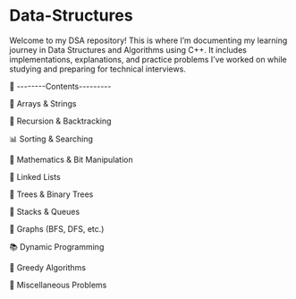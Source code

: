 # Data-Structures

Welcome to my DSA repository! This is where I’m documenting my learning journey in Data Structures and Algorithms using C++. It includes implementations, explanations, and practice problems I’ve worked on while studying and preparing for technical interviews.

📂 --------Contents---------

🔢 Arrays & Strings

🔁 Recursion & Backtracking

📊 Sorting & Searching

🧮 Mathematics & Bit Manipulation

🔗 Linked Lists

🌳 Trees & Binary Trees

🐚 Stacks & Queues

🌉 Graphs (BFS, DFS, etc.)

📚 Dynamic Programming

🧠 Greedy Algorithms

🧩 Miscellaneous Problems
